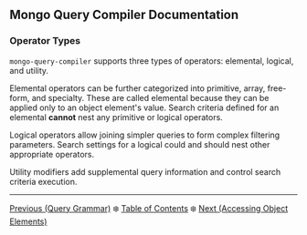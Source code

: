 ## Mongo Query Compiler Documentation

### Operator Types

`mongo-query-compiler` supports three types of operators: elemental, logical, 
and utility.  

Elemental operators can be further categorized into primitive, array, free-form, 
and specialty.  These are called elemental because they can be applied only to 
an object element's value.  Search criteria defined for an elemental **cannot** 
nest any primitive or logical operators.

Logical operators allow joining simpler queries to form complex filtering 
parameters.  Search settings for a logical could and should nest other 
appropriate operators.

Utility modifiers add supplemental query information and control search criteria 
execution.

---

[Previous (Query Grammar)](./query-grammar.md) :snowflake: 
[Table of Contents](../README.md) :snowflake: 
[Next (Accessing Object Elements)](./accessing-object-elements.md)
